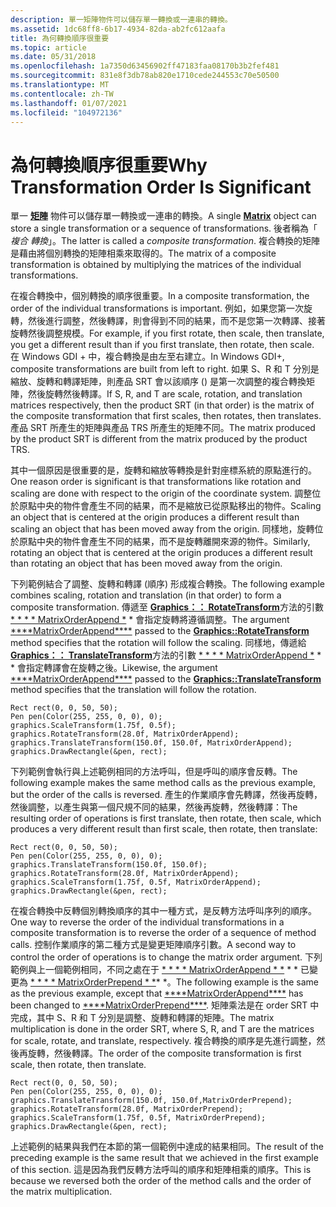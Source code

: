 ```yaml
---
description: 單一矩陣物件可以儲存單一轉換或一連串的轉換。
ms.assetid: 1dc68ff8-6b17-4934-82da-ab2fc612aafa
title: 為何轉換順序很重要
ms.topic: article
ms.date: 05/31/2018
ms.openlocfilehash: 1a7350d63456902ff47183faa08170b3b2fef481
ms.sourcegitcommit: 831e8f3db78ab820e1710cede244553c70e50500
ms.translationtype: MT
ms.contentlocale: zh-TW
ms.lasthandoff: 01/07/2021
ms.locfileid: "104972136"
---
```

# <a name="why-transformation-order-is-significant"></a><span data-ttu-id="4a9f1-103">為何轉換順序很重要</span><span class="sxs-lookup"><span data-stu-id="4a9f1-103">Why Transformation Order Is Significant</span></span>

<span data-ttu-id="4a9f1-104">單一 [**矩陣**](/windows/desktop/api/gdiplusmatrix/nl-gdiplusmatrix-matrix) 物件可以儲存單一轉換或一連串的轉換。</span><span class="sxs-lookup"><span data-stu-id="4a9f1-104">A single [**Matrix**](/windows/desktop/api/gdiplusmatrix/nl-gdiplusmatrix-matrix) object can store a single transformation or a sequence of transformations.</span></span> <span data-ttu-id="4a9f1-105">後者稱為「 *複合*  *轉換*」。</span><span class="sxs-lookup"><span data-stu-id="4a9f1-105">The latter is called a *composite*  *transformation*.</span></span> <span data-ttu-id="4a9f1-106">複合轉換的矩陣是藉由將個別轉換的矩陣相乘來取得的。</span><span class="sxs-lookup"><span data-stu-id="4a9f1-106">The matrix of a composite transformation is obtained by multiplying the matrices of the individual transformations.</span></span>

<span data-ttu-id="4a9f1-107">在複合轉換中，個別轉換的順序很重要。</span><span class="sxs-lookup"><span data-stu-id="4a9f1-107">In a composite transformation, the order of the individual transformations is important.</span></span> <span data-ttu-id="4a9f1-108">例如，如果您第一次旋轉，然後進行調整，然後轉譯，則會得到不同的結果，而不是您第一次轉譯、接著旋轉然後調整規模。</span><span class="sxs-lookup"><span data-stu-id="4a9f1-108">For example, if you first rotate, then scale, then translate, you get a different result than if you first translate, then rotate, then scale.</span></span> <span data-ttu-id="4a9f1-109">在 Windows GDI + 中，複合轉換是由左至右建立。</span><span class="sxs-lookup"><span data-stu-id="4a9f1-109">In Windows GDI+, composite transformations are built from left to right.</span></span> <span data-ttu-id="4a9f1-110">如果 S、R 和 T 分別是縮放、旋轉和轉譯矩陣，則產品 SRT 會以該順序 () 是第一次調整的複合轉換矩陣，然後旋轉然後轉譯。</span><span class="sxs-lookup"><span data-stu-id="4a9f1-110">If S, R, and T are scale, rotation, and translation matrices respectively, then the product SRT (in that order) is the matrix of the composite transformation that first scales, then rotates, then translates.</span></span> <span data-ttu-id="4a9f1-111">產品 SRT 所產生的矩陣與產品 TRS 所產生的矩陣不同。</span><span class="sxs-lookup"><span data-stu-id="4a9f1-111">The matrix produced by the product SRT is different from the matrix produced by the product TRS.</span></span>

<span data-ttu-id="4a9f1-112">其中一個原因是很重要的是，旋轉和縮放等轉換是針對座標系統的原點進行的。</span><span class="sxs-lookup"><span data-stu-id="4a9f1-112">One reason order is significant is that transformations like rotation and scaling are done with respect to the origin of the coordinate system.</span></span> <span data-ttu-id="4a9f1-113">調整位於原點中央的物件會產生不同的結果，而不是縮放已從原點移出的物件。</span><span class="sxs-lookup"><span data-stu-id="4a9f1-113">Scaling an object that is centered at the origin produces a different result than scaling an object that has been moved away from the origin.</span></span> <span data-ttu-id="4a9f1-114">同樣地，旋轉位於原點中央的物件會產生不同的結果，而不是旋轉離開來源的物件。</span><span class="sxs-lookup"><span data-stu-id="4a9f1-114">Similarly, rotating an object that is centered at the origin produces a different result than rotating an object that has been moved away from the origin.</span></span>

<span data-ttu-id="4a9f1-115">下列範例結合了調整、旋轉和轉譯 (順序) 形成複合轉換。</span><span class="sxs-lookup"><span data-stu-id="4a9f1-115">The following example combines scaling, rotation and translation (in that order) to form a composite transformation.</span></span> <span data-ttu-id="4a9f1-116">傳遞至 [**Graphics：： RotateTransform**](/windows/desktop/api/Gdiplusgraphics/nf-gdiplusgraphics-graphics-rotatetransform)方法的引數 [\* \* \* \* MatrixOrderAppend \*](/windows/desktop/api/Gdiplusenums/ne-gdiplusenums-matrixorder) \* 會指定旋轉將遵循調整。</span><span class="sxs-lookup"><span data-stu-id="4a9f1-116">The argument [\*\*\*\*MatrixOrderAppend\*\*\*\*](/windows/desktop/api/Gdiplusenums/ne-gdiplusenums-matrixorder) passed to the [**Graphics::RotateTransform**](/windows/desktop/api/Gdiplusgraphics/nf-gdiplusgraphics-graphics-rotatetransform) method specifies that the rotation will follow the scaling.</span></span> <span data-ttu-id="4a9f1-117">同樣地，傳遞給 [**Graphics：： TranslateTransform**](/windows/desktop/api/Gdiplusgraphics/nf-gdiplusgraphics-graphics-translatetransform)方法的引數 [\* \* \* \* MatrixOrderAppend \*](/windows/desktop/api/Gdiplusenums/ne-gdiplusenums-matrixorder) \* \* 會指定轉譯會在旋轉之後。</span><span class="sxs-lookup"><span data-stu-id="4a9f1-117">Likewise, the argument [\*\*\*\*MatrixOrderAppend\*\*\*\*](/windows/desktop/api/Gdiplusenums/ne-gdiplusenums-matrixorder) passed to the [**Graphics::TranslateTransform**](/windows/desktop/api/Gdiplusgraphics/nf-gdiplusgraphics-graphics-translatetransform) method specifies that the translation will follow the rotation.</span></span>


```
Rect rect(0, 0, 50, 50);
Pen pen(Color(255, 255, 0, 0), 0);
graphics.ScaleTransform(1.75f, 0.5f);
graphics.RotateTransform(28.0f, MatrixOrderAppend);
graphics.TranslateTransform(150.0f, 150.0f, MatrixOrderAppend);
graphics.DrawRectangle(&pen, rect);
```



<span data-ttu-id="4a9f1-118">下列範例會執行與上述範例相同的方法呼叫，但是呼叫的順序會反轉。</span><span class="sxs-lookup"><span data-stu-id="4a9f1-118">The following example makes the same method calls as the previous example, but the order of the calls is reversed.</span></span> <span data-ttu-id="4a9f1-119">產生的作業順序會先轉譯，然後再旋轉，然後調整，以產生與第一個尺規不同的結果，然後再旋轉，然後轉譯：</span><span class="sxs-lookup"><span data-stu-id="4a9f1-119">The resulting order of operations is first translate, then rotate, then scale, which produces a very different result than first scale, then rotate, then translate:</span></span>


```
Rect rect(0, 0, 50, 50);
Pen pen(Color(255, 255, 0, 0), 0);
graphics.TranslateTransform(150.0f, 150.0f);
graphics.RotateTransform(28.0f, MatrixOrderAppend);
graphics.ScaleTransform(1.75f, 0.5f, MatrixOrderAppend);
graphics.DrawRectangle(&pen, rect);
```



<span data-ttu-id="4a9f1-120">在複合轉換中反轉個別轉換順序的其中一種方式，是反轉方法呼叫序列的順序。</span><span class="sxs-lookup"><span data-stu-id="4a9f1-120">One way to reverse the order of the individual transformations in a composite transformation is to reverse the order of a sequence of method calls.</span></span> <span data-ttu-id="4a9f1-121">控制作業順序的第二種方式是變更矩陣順序引數。</span><span class="sxs-lookup"><span data-stu-id="4a9f1-121">A second way to control the order of operations is to change the matrix order argument.</span></span> <span data-ttu-id="4a9f1-122">下列範例與上一個範例相同，不同之處在于 [\* \* \* \* MatrixOrderAppend \* \*](/windows/desktop/api/Gdiplusenums/ne-gdiplusenums-matrixorder) \* \* 已變更為 [\* \* \* \* MatrixOrderPrepend \* \*](/windows/desktop/api/Gdiplusenums/ne-gdiplusenums-matrixorder)\* \*。</span><span class="sxs-lookup"><span data-stu-id="4a9f1-122">The following example is the same as the previous example, except that [\*\*\*\*MatrixOrderAppend\*\*\*\*](/windows/desktop/api/Gdiplusenums/ne-gdiplusenums-matrixorder) has been changed to [\*\*\*\*MatrixOrderPrepend\*\*\*\*](/windows/desktop/api/Gdiplusenums/ne-gdiplusenums-matrixorder).</span></span> <span data-ttu-id="4a9f1-123">矩陣乘法是在 order SRT 中完成，其中 S、R 和 T 分別是調整、旋轉和轉譯的矩陣。</span><span class="sxs-lookup"><span data-stu-id="4a9f1-123">The matrix multiplication is done in the order SRT, where S, R, and T are the matrices for scale, rotate, and translate, respectively.</span></span> <span data-ttu-id="4a9f1-124">複合轉換的順序是先進行調整，然後再旋轉，然後轉譯。</span><span class="sxs-lookup"><span data-stu-id="4a9f1-124">The order of the composite transformation is first scale, then rotate, then translate.</span></span>


```
Rect rect(0, 0, 50, 50);
Pen pen(Color(255, 255, 0, 0), 0);
graphics.TranslateTransform(150.0f, 150.0f,MatrixOrderPrepend);
graphics.RotateTransform(28.0f, MatrixOrderPrepend);
graphics.ScaleTransform(1.75f, 0.5f, MatrixOrderPrepend);
graphics.DrawRectangle(&pen, rect);
```



<span data-ttu-id="4a9f1-125">上述範例的結果與我們在本節的第一個範例中達成的結果相同。</span><span class="sxs-lookup"><span data-stu-id="4a9f1-125">The result of the preceding example is the same result that we achieved in the first example of this section.</span></span> <span data-ttu-id="4a9f1-126">這是因為我們反轉方法呼叫的順序和矩陣相乘的順序。</span><span class="sxs-lookup"><span data-stu-id="4a9f1-126">This is because we reversed both the order of the method calls and the order of the matrix multiplication.</span></span>

 

 



